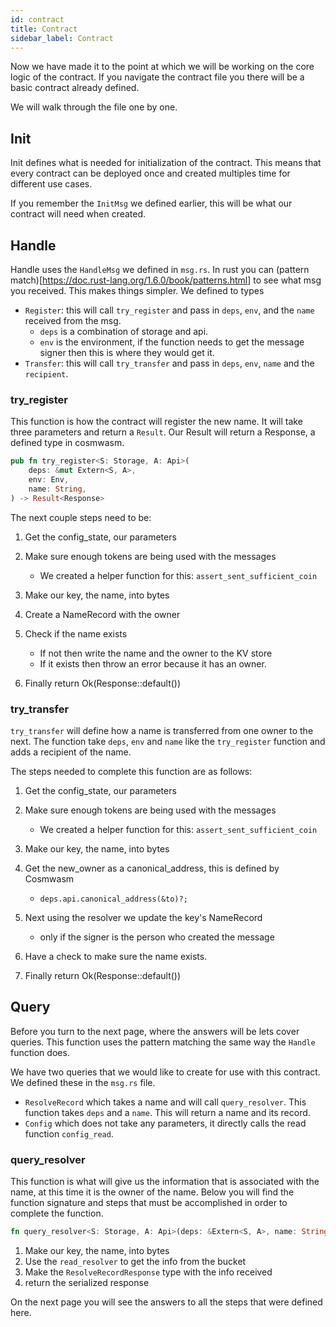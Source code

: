 ```yaml
---
id: contract
title: Contract
sidebar_label: Contract
---
```


Now we have made it to the point at which we will be working on the core logic of the contract. If you navigate the contract file you there will be a basic contract already defined.

We will walk through the file one by one.

## Init

Init defines what is needed for initialization of the contract. This means that every contract can be deployed once and created multiples time for different use cases.

If you remember the `InitMsg` we defined earlier, this will be what our contract will need when created.

## Handle

Handle uses the `HandleMsg` we defined in `msg.rs`. In rust you can (pattern match)[https://doc.rust-lang.org/1.6.0/book/patterns.html] to see what msg you received. This makes things simpler. We defined to types

- `Register`: this will call `try_register` and pass in `deps`, `env`, and the `name` received from the msg.
  - `deps` is a combination of storage and api.
  - `env` is the environment, if the function needs to get the message signer then this is where they would get it.
- `Transfer`: this will call `try_transfer` and pass in `deps`, `env`, `name` and the `recipient`.

### try_register

This function is how the contract will register the new name. It will take three parameters and return a `Result`. Our Result will return a Response, a defined type in cosmwasm.

```rust
pub fn try_register<S: Storage, A: Api>(
    deps: &mut Extern<S, A>,
    env: Env,
    name: String,
) -> Result<Response>
```

The next couple steps need to be:

1. Get the config_state, our parameters
2. Make sure enough tokens are being used with the messages

   - We created a helper function for this: `assert_sent_sufficient_coin`

3. Make our key, the name, into bytes
4. Create a NameRecord with the owner
5. Check if the name exists

   - If not then write the name and the owner to the KV store
   - If it exists then throw an error because it has an owner.

6. Finally return Ok(Response::default())

### try_transfer

`try_transfer` will define how a name is transferred from one owner to the next. The function take `deps`, `env` and `name` like the `try_register` function and adds a recipient of the name.

The steps needed to complete this function are as follows:

1. Get the config_state, our parameters
2. Make sure enough tokens are being used with the messages

   - We created a helper function for this: `assert_sent_sufficient_coin`

3. Make our key, the name, into bytes
4. Get the new_owner as a canonical_address, this is defined by Cosmwasm
   - `deps.api.canonical_address(&to)?;`
5. Next using the resolver we update the key's NameRecord
   - only if the signer is the person who created the message
6. Have a check to make sure the name exists.
7. Finally return Ok(Response::default())

## Query

Before you turn to the next page, where the answers will be lets cover queries. This function uses the pattern matching the same way the `Handle` function does.

We have two queries that we would like to create for use with this contract. We defined these in the `msg.rs` file.

- `ResolveRecord` which takes a name and will call `query_resolver`. This function takes `deps` and a `name`. This will return a name and its record.
- `Config` which does not take any parameters, it directly calls the read function `config_read`.

### query_resolver

This function is what will give us the information that is associated with the name, at this time it is the owner of the name. Below you will find the function signature and steps that must be accomplished in order to complete the function.

```rust
fn query_resolver<S: Storage, A: Api>(deps: &Extern<S, A>, name: String) -> Result<Vec<u8>>
```

1. Make our key, the name, into bytes
2. Use the `read_resolver` to get the info from the bucket
3. Make the `ResolveRecordResponse` type with the info received
4. return the serialized response

On the next page you will see the answers to all the steps that were defined here.
